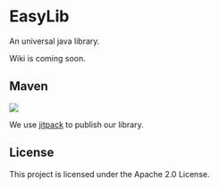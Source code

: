 # EasyLib

An universal java library.

Wiki is coming soon.

## Maven

[![](https://jitpack.io/v/erha134/EasyLib.svg)](https://jitpack.io/#erha134/EasyLib)

We use [jitpack](https://jitpack.io) to publish our library.

## License

This project is licensed under the Apache 2.0 License.
